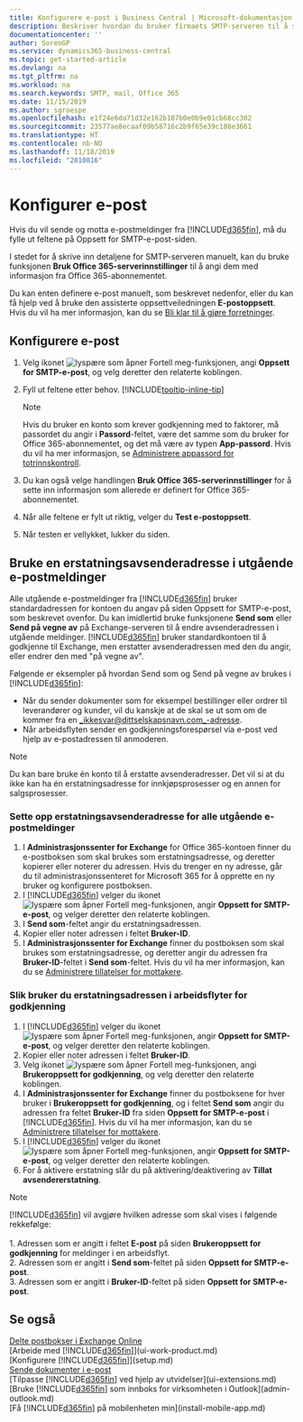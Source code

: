 ```yaml
---
title: Konfigurere e-post i Business Central | Microsoft-dokumentasjon
description: Beskriver hvordan du bruker firmaets SMTP-serveren til å sende og motta e-postmeldinger i Business Central, eller alternativt hvordan du bruker innstillingene for e-postserver som ble opprettet med Office 365-abonnementet.
documentationcenter: ''
author: SorenGP
ms.service: dynamics365-business-central
ms.topic: get-started-article
ms.devlang: na
ms.tgt_pltfrm: na
ms.workload: na
ms.search.keywords: SMTP, mail, Office 365
ms.date: 11/15/2019
ms.author: sgroespe
ms.openlocfilehash: e1f24e6da71d32e162b107b0e0b9e01cb68cc302
ms.sourcegitcommit: 23577ae8ecaaf09b58716c2b9f65e39c188e3661
ms.translationtype: HT
ms.contentlocale: nb-NO
ms.lasthandoff: 11/18/2019
ms.locfileid: "2810816"
---
```

# <a name="set-up-email"></a>Konfigurer e-post
Hvis du vil sende og motta e-postmeldinger fra [!INCLUDE[d365fin](includes/d365fin_md.md)], må du fylle ut feltene på Oppsett for SMTP-e-post-siden.

I stedet for å skrive inn detaljene for SMTP-serveren manuelt, kan du bruke funksjonen **Bruk Office 365-serverinnstillinger** til å angi dem med informasjon fra Office 365-abonnementet.

Du kan enten definere e-post manuelt, som beskrevet nedenfor, eller du kan få hjelp ved å bruke den assisterte oppsettveiledningen **E-postoppsett**. Hvis du vil ha mer informasjon, kan du se [Bli klar til å gjøre forretninger](ui-get-ready-business.md).  

## <a name="to-set-up-email"></a>Konfigurere e-post
1. Velg ikonet ![lyspære som åpner Fortell meg-funksjonen](media/ui-search/search_small.png "Fortell hva du vil gjøre"), angi **Oppsett for SMTP-e-post**, og velg deretter den relaterte koblingen.
2. Fyll ut feltene etter behov. [!INCLUDE[tooltip-inline-tip](includes/tooltip-inline-tip_md.md)]

    > [!NOTE]
    > Hvis du bruker en konto som krever godkjenning med to faktorer, må passordet du angir i **Passord**-feltet, være det samme som du bruker for Office 365-abonnementet, og det må være av typen **App-passord**. Hvis du vil ha mer informasjon, se [Administrere appassord for totrinnskontroll](/azure/active-directory/user-help/multi-factor-authentication-end-user-app-passwords). 
3. Du kan også velge handlingen **Bruk Office 365-serverinnstillinger** for å sette inn informasjon som allerede er definert for Office 365-abonnementet.
4. Når alle feltene er fylt ut riktig, velger du **Test e-postoppsett**.
5. Når testen er vellykket, lukker du siden.

## <a name="using-a-substitute-sender-address-on-outbound-email-messages"></a>Bruke en erstatningsavsenderadresse i utgående e-postmeldinger
Alle utgående e-postmeldinger fra [!INCLUDE[d365fin](includes/d365fin_md.md)] bruker standardadressen for kontoen du angav på siden Oppsett for SMTP-e-post, som beskrevet ovenfor. Du kan imidlertid bruke funksjonene **Send som** eller **Send på vegne av** på Exchange-serveren til å endre avsenderadressen i utgående meldinger. [!INCLUDE[d365fin](includes/d365fin_md.md)] bruker standardkontoen til å godkjenne til Exchange, men erstatter avsenderadressen med den du angir, eller endrer den med "på vegne av".

Følgende er eksempler på hvordan Send som og Send på vegne av brukes i [!INCLUDE[d365fin](includes/d365fin_md.md)]:

 * Når du sender dokumenter som for eksempel bestillinger eller ordrer til leverandører og kunder, vil du kanskje at de skal se ut som om de kommer fra en _ikkesvar@dittselskapsnavn.com_-adresse.
 * Når arbeidsflyten sender en godkjenningsforespørsel via e-post ved hjelp av e-postadressen til anmoderen.

> [!Note]
> Du kan bare bruke én konto til å erstatte avsenderadresser. Det vil si at du ikke kan ha én erstatningsadresse for innkjøpsprosesser og en annen for salgsprosesser.

### <a name="to-set-up-the-substitute-sender-address-for-all-outbound-email-messages"></a>Sette opp erstatningsavsenderadresse for alle utgående e-postmeldinger
1. I **Administrasjonssenter for Exchange** for Office 365-kontoen finner du e-postboksen som skal brukes som erstatningsadresse, og deretter kopierer eller noterer du adressen. Hvis du trenger en ny adresse, går du til administrasjonssenteret for Microsoft 365 for å opprette en ny bruker og konfigurere postboksen.
2. I [!INCLUDE[d365fin](includes/d365fin_md.md)] velger du ikonet ![lyspære som åpner Fortell meg-funksjonen](media/ui-search/search_small.png "Fortell hva du vil gjøre"), angir **Oppsett for SMTP-e-post**, og velger deretter den relaterte koblingen.
3. I **Send som**-feltet angir du erstatningsadressen.
4. Kopier eller noter adressen i feltet **Bruker-ID**.
5. I **Administrasjonssenter for Exchange** finner du postboksen som skal brukes som erstatningsadresse, og deretter angir du adressen fra **Bruker-ID**-feltet i **Send som**-feltet. Hvis du vil ha mer informasjon, kan du se [Administrere tillatelser for mottakere](/Exchange/recipients/mailbox-permissions?view=exchserver-2019#use-the-eac-to-assign-permissions-to-individual-mailboxes).

### <a name="to-use-the-substitute-address-in-approval-workflows"></a>Slik bruker du erstatningsadressen i arbeidsflyter for godkjenning
1. I [!INCLUDE[d365fin](includes/d365fin_md.md)] velger du ikonet ![lyspære som åpner Fortell meg-funksjonen](media/ui-search/search_small.png "Fortell hva du vil gjøre"), angir **Oppsett for SMTP-e-post**, og velger deretter den relaterte koblingen.
2. Kopier eller noter adressen i feltet **Bruker-ID**.
3. Velg ikonet ![lyspære som åpner Fortell meg-funksjonen](media/ui-search/search_small.png "Fortell hva du vil gjøre"), angi **Brukeroppsett for godkjenning**, og velg deretter den relaterte koblingen.
4. I **Administrasjonssenter for Exchange** finner du postboksene for hver bruker i **Brukeroppsett for godkjenning**, og i feltet **Send som** angir du adressen fra feltet **Bruker-ID** fra siden **Oppsett for SMTP-e-post** i [!INCLUDE[d365fin](includes/d365fin_md.md)]. Hvis du vil ha mer informasjon, kan du se [Administrere tillatelser for mottakere](/Exchange/recipients/mailbox-permissions?view=exchserver-2019).
5. I [!INCLUDE[d365fin](includes/d365fin_md.md)] velger du ikonet ![lyspære som åpner Fortell meg-funksjonen](media/ui-search/search_small.png "Fortell hva du vil gjøre"), angir **Oppsett for SMTP-e-post**, og velger deretter den relaterte koblingen.
6. For å aktivere erstatning slår du på aktivering/deaktivering av **Tillat avsendererstatning**.

> [!Note]
> [!INCLUDE[d365fin](includes/d365fin_md.md)] vil avgjøre hvilken adresse som skal vises i følgende rekkefølge: <br><br> 1. Adressen som er angitt i feltet **E-post** på siden **Brukeroppsett for godkjenning** for meldinger i en arbeidsflyt. <br> 2. Adressen som er angitt i **Send som**-feltet på siden **Oppsett for SMTP-e-post**. <br> 3. Adressen som er angitt i **Bruker-ID**-feltet på siden **Oppsett for SMTP-e-post**.


## <a name="see-also"></a>Se også

[Delte postbokser i Exchange Online](/exchange/collaboration-exo/shared-mailboxes)  
[Arbeide med [!INCLUDE[d365fin](includes/d365fin_md.md)]](ui-work-product.md)  
[Konfigurere [!INCLUDE[d365fin](includes/d365fin_md.md)]](setup.md)  
[Sende dokumenter i e-post](ui-how-send-documents-email.md)  
[Tilpasse [!INCLUDE[d365fin](includes/d365fin_md.md)] ved hjelp av utvidelser](ui-extensions.md)  
[Bruke [!INCLUDE[d365fin](includes/d365fin_md.md)] som innboks for virksomheten i Outlook](admin-outlook.md)  
[Få [!INCLUDE[d365fin](includes/d365fin_md.md)] på mobilenheten min](install-mobile-app.md)
